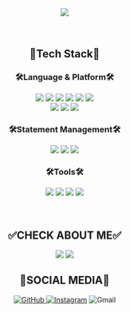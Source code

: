 <div align=center>
<img src="https://capsule-render.vercel.app/api?type=waving&color=F8BBD0&height=230&section=header&text=WELCOME&nbsp;TO&nbsp;J1y0ung'&nbsp;GITHUB&fontColor=FFFFFF&fontSize=55"/>
	
</div>
<br/>
<br/>
<div align=center>
	<h2> 📍Tech Stack📍</h2>
</div>

<div align="center">
	<h3> 🛠Language & Platform🛠 </h3>
	<img src="https://img.shields.io/badge/HTML5-E34F26?style=flat&logo=HTML5&logoColor=white" />
	<img src="https://img.shields.io/badge/CSS3-1572B6?style=flat&logo=CSS3&logoColor=white" /> 
	<img src="https://img.shields.io/badge/JavaScript-F7DF1E?style=flat&logo=JavaScript&logoColor=white" />
  	<img src="https://img.shields.io/badge/TypeScript-3178C6?style=flat&logo=TypeScript&logoColor=white" />
    <img src="https://img.shields.io/badge/React-61DAFB?style=flat&logo=React&logoColor=white" />
    <img src="https://img.shields.io/badge/ReactNative-61DAFB?style=flat&logo=ReactNative&logoColor=white" /><br>
    <img src="https://img.shields.io/badge/Next.js-000000?style=flat&logo=Next.js&logoColor=white" />
        <img src="https://img.shields.io/badge/Firebase-FFCA28?style=flat&logo=Firebase&logoColor=white" />
                  <img src="https://img.shields.io/badge/Vercel-000000?style=flat&logo=Vercel&logoColor=white" />
                 <h3> 🛠Statement Management🛠 </h3>
        <img src="https://img.shields.io/badge/Redux-764ABC?style=flat&logo=Redux&logoColor=white" />
            <img src="https://img.shields.io/badge/React Query-FF4154?style=flat&logo=React Query&logoColor=white" />
	  <img src="https://img.shields.io/badge/Recoil-000000?style=flat&logo=React Query&logoColor=white" />
          <h3> 🛠Tools🛠 </h3>
            <img src="https://img.shields.io/badge/GitHub-181717?style=flat&logo=GitHub&logoColor=white" />
                         <img src="https://img.shields.io/badge/Slack-4A154B?style=flat&logo=Slack&logoColor=white" />
                         <img src="https://img.shields.io/badge/Notion-000000?style=flat&logo=Notion&logoColor=white" />
                          <img src="https://img.shields.io/badge/Figma-F24E1E?style=flat&logo=Figma&logoColor=white" />
</div>
<br>
<br>
<div align="center">
  <h2> ✅CHECK ABOUT ME✅</h2>
    <div align="center">
<img src="https://github-readme-stats.vercel.app/api/top-langs/?username=j1y0ungyoon&layout=compact">
<img src="https://github-readme-stats.vercel.app/api?username=j1y0ungyoon&show_icons=true">
    </div>
<div align="center">
  <h2> 🔗SOCIAL MEDIA🔗</h2>
  <a href = "https://github.com/j1y0ungyoon"><img alt="GitHub" src ="https://img.shields.io/badge/GitHub-181717.svg?&style=for-the-badge&logo=GitHub&logoColor=white"/>
</a> <a href = "https://instagram.com/j1___o"> <img alt="Instagram" src ="https://img.shields.io/badge/Instagram-E4405F.svg?&style=for-the-badge&logo=Instagram&logoColor=white"/></a>
<img alt="Gmail" src 
="https://img.shields.io/badge/j1youngyoon94@gmail.com-EA4335.svg?&style=for-the-badge&logo=Gmail&logoColor=white"/>
</div>
<br>
    <br>
    <br>
    <br>
</div>
